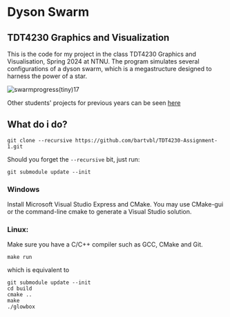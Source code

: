 # Dyson Swarm
## TDT4230 Graphics and Visualization

This is the code for my project in the class TDT4230 Graphics and Visualisation, Spring 2024 at NTNU. The program simulates several configurations of a dyson swarm, which is a megastructure designed to harness the power of a star.


![swarmprogress(tiny)17](https://github.com/jesper2k/dysonswarm/assets/55808963/d37765fc-3bdc-4018-b954-2a376da99992)


Other students' projects for previous years can be seen [here](https://www.idi.ntnu.no/grupper/vis/teaching/)




## What do i do?

	git clone --recursive https://github.com/bartvbl/TDT4230-Assignment-1.git

Should you forget the `--recursive` bit, just run:

	git submodule update --init


### Windows

Install Microsoft Visual Studio Express and CMake.
You may use CMake-gui or the command-line cmake to generate a Visual Studio solution.

### Linux:

Make sure you have a C/C++ compiler such as  GCC, CMake and Git.

	make run

which is equivalent to

	git submodule update --init
	cd build
	cmake ..
	make
	./glowbox
